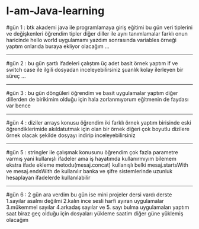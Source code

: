 # I-am-Java-learning

#gün 1 :
btk akademi java ile programlamaya giriş eğitimi
bu gün veri tiplerini ve değişkenleri öğrendim tipler diğer diller ile aynı tanımlamalar farklı onun haricinde hello 
world uygulamamı yazdım sonrasında variables örneği yaptım onlarıda buraya ekliyor olacağım ...

---

#gün 2 : 
bu gün şartlı ifadeleri çalıştım üç adet basit örnek yaptım if ve switch case ile ilgili dosyadan inceleyebilirsiniz 
şuanlık kolay ilerleyen bir süreç ...

---

#gün 3 :
bu gün döngüleri öğrendim ve basit uygulamalar yaptım diğer dillerden de birikimim olduğu için hala zorlanmıyorum eğitmenin de faydası var bence

---

#gün 4 :
diziler arrays konusu öğrendim iki farklı örnek yaptım birisinde eski öğrendiklerimide akıldatutmak için olan bir örnek diğeri çok boyutlu dizilere örnek olacak şekilde dosyayı indirip inceleyebilirsiniz

---

#gün 5 :
stringler ile çalışmak konusunu öğrendim çok fazla parametre varmış yani kullanışlı ifadeler ama 
iş hayatımda kullanırmıyım bilemem 
ekstra ifade ekleme metodu(mesaj.concat) kullanışlı belki mesaj.startsWith ve mesaj.endsWith de kullanılır
banka ve şifre sistemlerinde uzunluk hesaplayan ifadelerde kullanılabilir

---

#gün 6 :
2 gün ara verdim bu gün ise mini projeler dersi vardı derste 
1.sayılar asalmı değilmi
2.kalın ince sesli harfi ayıran uygulamalar
3.mükemmel sayılar
4.arkadaş sayılar
ve 5. sayı bulma uygulamaları yaptım 
saat biraz geç olduğu için dosyaları yükleme saatim diğer güne yüklemiş olacağım
